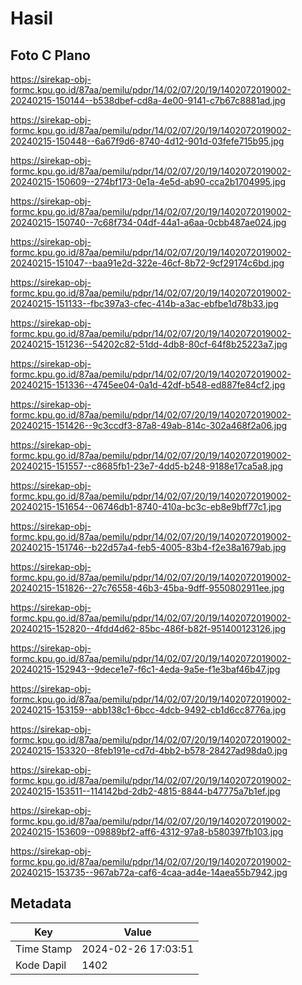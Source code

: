 # Hasil

## Foto C Plano

https://sirekap-obj-formc.kpu.go.id/87aa/pemilu/pdpr/14/02/07/20/19/1402072019002-20240215-150144--b538dbef-cd8a-4e00-9141-c7b67c8881ad.jpg

https://sirekap-obj-formc.kpu.go.id/87aa/pemilu/pdpr/14/02/07/20/19/1402072019002-20240215-150448--6a67f9d6-8740-4d12-901d-03fefe715b95.jpg

https://sirekap-obj-formc.kpu.go.id/87aa/pemilu/pdpr/14/02/07/20/19/1402072019002-20240215-150609--274bf173-0e1a-4e5d-ab90-cca2b1704995.jpg

https://sirekap-obj-formc.kpu.go.id/87aa/pemilu/pdpr/14/02/07/20/19/1402072019002-20240215-150740--7c68f734-04df-44a1-a6aa-0cbb487ae024.jpg

https://sirekap-obj-formc.kpu.go.id/87aa/pemilu/pdpr/14/02/07/20/19/1402072019002-20240215-151047--baa91e2d-322e-46cf-8b72-9cf29174c6bd.jpg

https://sirekap-obj-formc.kpu.go.id/87aa/pemilu/pdpr/14/02/07/20/19/1402072019002-20240215-151133--fbc397a3-cfec-414b-a3ac-ebfbe1d78b33.jpg

https://sirekap-obj-formc.kpu.go.id/87aa/pemilu/pdpr/14/02/07/20/19/1402072019002-20240215-151236--54202c82-51dd-4db8-80cf-64f8b25223a7.jpg

https://sirekap-obj-formc.kpu.go.id/87aa/pemilu/pdpr/14/02/07/20/19/1402072019002-20240215-151336--4745ee04-0a1d-42df-b548-ed887fe84cf2.jpg

https://sirekap-obj-formc.kpu.go.id/87aa/pemilu/pdpr/14/02/07/20/19/1402072019002-20240215-151426--9c3ccdf3-87a8-49ab-814c-302a468f2a06.jpg

https://sirekap-obj-formc.kpu.go.id/87aa/pemilu/pdpr/14/02/07/20/19/1402072019002-20240215-151557--c8685fb1-23e7-4dd5-b248-9188e17ca5a8.jpg

https://sirekap-obj-formc.kpu.go.id/87aa/pemilu/pdpr/14/02/07/20/19/1402072019002-20240215-151654--06746db1-8740-410a-bc3c-eb8e9bff77c1.jpg

https://sirekap-obj-formc.kpu.go.id/87aa/pemilu/pdpr/14/02/07/20/19/1402072019002-20240215-151746--b22d57a4-feb5-4005-83b4-f2e38a1679ab.jpg

https://sirekap-obj-formc.kpu.go.id/87aa/pemilu/pdpr/14/02/07/20/19/1402072019002-20240215-151826--27c76558-46b3-45ba-9dff-9550802911ee.jpg

https://sirekap-obj-formc.kpu.go.id/87aa/pemilu/pdpr/14/02/07/20/19/1402072019002-20240215-152820--4fdd4d62-85bc-486f-b82f-951400123126.jpg

https://sirekap-obj-formc.kpu.go.id/87aa/pemilu/pdpr/14/02/07/20/19/1402072019002-20240215-152943--9dece1e7-f6c1-4eda-9a5e-f1e3baf46b47.jpg

https://sirekap-obj-formc.kpu.go.id/87aa/pemilu/pdpr/14/02/07/20/19/1402072019002-20240215-153159--abb138c1-6bcc-4dcb-9492-cb1d6cc8776a.jpg

https://sirekap-obj-formc.kpu.go.id/87aa/pemilu/pdpr/14/02/07/20/19/1402072019002-20240215-153320--8feb191e-cd7d-4bb2-b578-28427ad98da0.jpg

https://sirekap-obj-formc.kpu.go.id/87aa/pemilu/pdpr/14/02/07/20/19/1402072019002-20240215-153511--114142bd-2db2-4815-8844-b47775a7b1ef.jpg

https://sirekap-obj-formc.kpu.go.id/87aa/pemilu/pdpr/14/02/07/20/19/1402072019002-20240215-153609--09889bf2-aff6-4312-97a8-b580397fb103.jpg

https://sirekap-obj-formc.kpu.go.id/87aa/pemilu/pdpr/14/02/07/20/19/1402072019002-20240215-153735--967ab72a-caf6-4caa-ad4e-14aea55b7942.jpg


## Metadata

| Key        | Value               |
| ---------- | ------------------- |
| Time Stamp | 2024-02-26 17:03:51 |
| Kode Dapil | 1402                |



